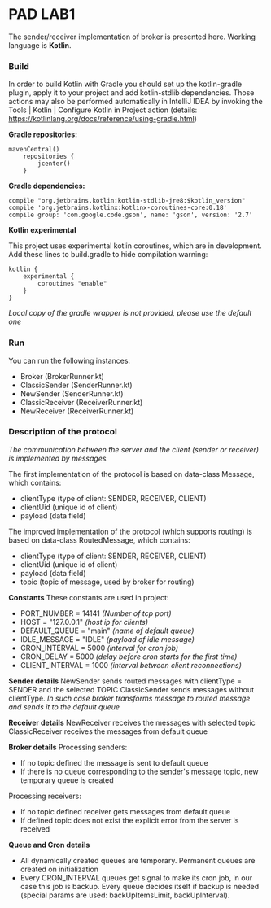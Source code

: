 # PAD LAB1


The sender/receiver implementation of broker is presented here. Working language is **Kotlin**. 

### Build

In order to build Kotlin with Gradle you should set up the kotlin-gradle plugin, apply it to your project and add kotlin-stdlib dependencies. Those actions may also be performed automatically in IntelliJ IDEA by invoking the Tools | Kotlin | Configure Kotlin in Project action (details: https://kotlinlang.org/docs/reference/using-gradle.html) 

**Gradle repositories:**
~~~
mavenCentral()
    repositories {
        jcenter()
    }
~~~

**Gradle dependencies:**
~~~
compile "org.jetbrains.kotlin:kotlin-stdlib-jre8:$kotlin_version"
compile 'org.jetbrains.kotlinx:kotlinx-coroutines-core:0.18'
compile group: 'com.google.code.gson', name: 'gson', version: '2.7'
~~~

**Kotlin experimental**

This project uses experimental kotlin coroutines, which are in development.
Add these lines to build.gradle to hide compilation warning:
~~~
kotlin {
    experimental {
        coroutines "enable"
    }
}
~~~

*Local copy of the gradle wrapper is not provided, please use the default one*

### Run

You can run the following instances:
+ Broker (BrokerRunner.kt)
+ ClassicSender (SenderRunner.kt)
+ NewSender (SenderRunner.kt)
+ ClassicReceiver (ReceiverRunner.kt)
+ NewReceiver (ReceiverRunner.kt)

### Description of the protocol

*The communication between the server and the client (sender or receiver) is implemented by messages.*

The first implementation of the protocol is based on data-class Message, which contains:
+ clientType (type of client: SENDER, RECEIVER, CLIENT)
+ clientUid (unique id of client)
+ payload (data field)

The improved implementation of the protocol (which supports routing) is based on data-class RoutedMessage, which contains:
+ clientType (type of client: SENDER, RECEIVER, CLIENT)
+ clientUid (unique id of client)
+ payload (data field)
+ topic (topic of message, used by broker for routing)

**Constants**
These constants are used in project:
- PORT_NUMBER = 14141 *(Number of tcp port)*
- HOST = "127.0.0.1" *(host ip for clients)*
- DEFAULT_QUEUE = "main" *(name of default queue)*
- IDLE_MESSAGE = "IDLE" *(payload of idle message)*
- CRON_INTERVAL = 5000 *(interval for cron job)*
- CRON_DELAY = 5000 *(delay before cron starts for the first time)*
- CLIENT_INTERVAL = 1000 *(interval between client reconnections)*

**Sender details**
NewSender sends routed messages with clientType = SENDER and the selected TOPIC
ClassicSender sends messages without clientType.
*In such case broker transforms message to routed message and sends it to the default queue*

**Receiver details**
NewReceiver receives the messages with selected topic
ClassicReceiver receives the messages from default queue

**Broker details**
Processing senders:
+ If no topic defined the message is sent to default queue
+ If there is no queue corresponding to the sender's message topic, new temporary queue is created

Processing receivers:
+ If no topic defined receiver gets messages from default queue
+ If defined topic does not exist the explicit error from the server is received

**Queue and Cron details**
+ All dynamically created queues are temporary. Permanent queues are created on initialization
+ Every CRON_INTERVAL queues get signal to make its cron job, in our case this job is backup. Every queue decides itself if backup is needed (special params are used: backUpItemsLimit, backUpInterval).

